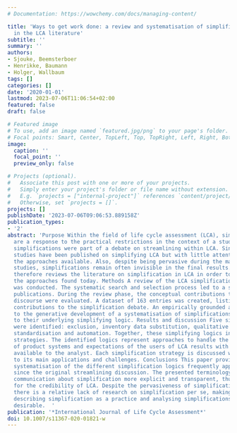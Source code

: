 ```yaml
---
# Documentation: https://wowchemy.com/docs/managing-content/

title: 'Ways to get work done: a review and systematisation of simplification practices
  in the LCA literature'
subtitle: ''
summary: ''
authors:
- Sjouke, Beemsterboer
- Henrikke, Baumann
- Holger, Wallbaum
tags: []
categories: []
date: '2020-01-01'
lastmod: 2023-07-06T11:06:54+02:00
featured: false
draft: false

# Featured image
# To use, add an image named `featured.jpg/png` to your page's folder.
# Focal points: Smart, Center, TopLeft, Top, TopRight, Left, Right, BottomLeft, Bottom, BottomRight.
image:
  caption: ''
  focal_point: ''
  preview_only: false

# Projects (optional).
#   Associate this post with one or more of your projects.
#   Simply enter your project's folder or file name without extension.
#   E.g. `projects = ["internal-project"]` references `content/project/deep-learning/index.md`.
#   Otherwise, set `projects = []`.
projects: []
publishDate: '2023-07-06T09:06:53.889158Z'
publication_types:
- '2'
abstract: 'Purpose Within the field of life cycle assessment (LCA), simplifications
  are a response to the practical restrictions in the context of a study. In the 1990s,
  simplifications were part of a debate on streamlining within LCA. Since then, many
  studies have been published on simplifying LCA but with little attention to systematise
  the approaches available. Also, despite being pervasive during the making of LCA
  studies, simplifications remain often invisible in the final results. This paper
  therefore reviews the literature on simplification in LCA in order to systematise
  the approaches found today. Methods A review of the LCA simplification literature
  was conducted. The systematic search and selection process led to a sample of 166
  publications. During the review phase, the conceptual contributions to the simplification
  discourse were evaluated. A dataset of 163 entries was created, listing the conceptual
  contributions to the simplification debate. An empirically grounded analysis led
  to the generative development of a systematisation of simplifications according
  to their underlying simplifying logic. Results and discussion Five simplifying logics
  were identified: exclusion, inventory data substitution, qualitative expert judgment,
  standardisation and automation. Together, these simplifying logics inform 13 simplification
  strategies. The identified logics represent approaches to handle the complexities
  of product systems and expectations of the users of LCA results with the resources
  available to the analyst. Each simplification strategy is discussed with regard
  to its main applications and challenges. Conclusions This paper provides a first
  systematisation of the different simplification logics frequently applied in LCA
  since the original streamlining discussion. The presented terminology can help making
  communication about simplification more explicit and transparent, thus important
  for the credibility of LCA. Despite the pervasiveness of simplification in LCA,
  there is a relative lack of research on simplification per se, making further research
  describing simplification as a practice and analysing simplifications methodologically
  desirable.  '
publication: '*International Journal of Life Cycle Assessment*'
doi: 10.1007/s11367-020-01821-w
---
```

